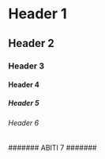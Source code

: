 # Header 1
## Header 2
### Header 3 
#### Header 4 ####
##### Header 5 #####
###### Header 6 ######
####### ABITI 7 #######
